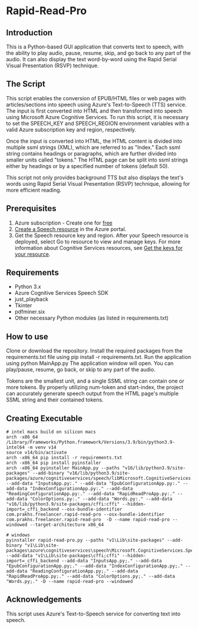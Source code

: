 # Rapid-Read-Pro
## Introduction
This is a Python-based GUI application that converts text to speech, with the ability to play audio, pause, resume, skip, and go back to any part of the audio. It can also display the text word-by-word using the Rapid Serial Visual Presentation (RSVP) technique.

## The Script 
This script enables the conversion of EPUB/HTML files or web pages with articles/sections into speech using Azure's Text-to-Speech (TTS) service. The input is first converted into HTML and then transformed into speech using Microsoft Azure Cognitive Services. To run this script, it is necessary to set the SPEECH_KEY and SPEECH_REGION environment variables with a valid Azure subscription key and region, respectively.

Once the input is converted into HTML, the HTML content is divided into multiple ssml strings (XML), which are referred to as "Index." Each ssml string contains headings or paragraphs, which are further divided into smaller units called "tokens." The HTML page can be split into ssml strings either by headings or by a specified number of tokens (default 50).

This script not only provides background TTS but also displays the text's words using Rapid Serial Visual Presentation (RSVP) technique, allowing for more efficient reading.

## Prerequisites
1. Azure subscription - Create one for [free](https://azure.microsoft.com/free/cognitive-services)
2. [Create a Speech resource](https://portal.azure.com/#create/Microsoft.CognitiveServicesSpeechServices) in the Azure portal.
3. Get the Speech resource key and region. After your Speech resource is deployed, select Go to resource to view and manage keys. For more information about Cognitive Services resources, see [Get the keys for your resource](https://learn.microsoft.com/en-us/azure/cognitive-services/cognitive-services-apis-create-account#get-the-keys-for-your-resource).

## Requirements
* Python 3.x
* Azure Cognitive Services Speech SDK
* just_playback
* Tkinter
* pdfminer.six
* Other necessary Python modules (as listed in requirements.txt)

## How to use
Clone or download the repository.
Install the required packages from the requirements.txt file using pip install -r requirements.txt.
Run the application using python MainApp.py
The application window will open. You can play/pause, resume, go back, or skip to any part of the audio.

Tokens are the smallest unit, and a single SSML string can contain one or more tokens. By properly utilizing num-token and start-index, the project can accurately generate speech output from the HTML page's multiple SSML string and their contained tokens.

## Creating Executable

```commandline
# intel macs build on silicon macs
arch -x86_64 /Library/Frameworks/Python.framework/Versions/3.9/bin/python3.9-intel64 -m venv v14
source v14/bin/activate
arch -x86_64 pip install -r requirements.txt
arch -x86_64 pip install pyinstaller
arch -x86_64 pyinstaller MainApp.py --paths "v16/lib/python3.9/site-packages" --add-binary "v16/lib/python3.9/site-packages/azure/cognitiveservices/speech/libMicrosoft.CognitiveServices.Speech.core.dylib:." --add-data "InputsApp.py:." --add-data "EpubConfigurationApp.py:." --add-data "IndexConfigurationApp.py:." --add-data "ReadingConfigurationApp.py:." --add-data "RapidReadProApp.py:." --add-data "ColorOptions.py:." --add-data "Words.py:." --add-data "v16/lib/python3.9/site-packages/cffi:cffi" --hidden-import=_cffi_backend --osx-bundle-identifier com.prakhs.freelancer.rapid-read-pro --osx-bundle-identifier com.prakhs.freelancer.rapid-read-pro  -D --name rapid-read-pro --windowed --target-architecture x86_64

# windows
pyinstaller rapid-read-pro.py --paths "v1\Lib\site-packages" --add-binary "v1\Lib\site-packages\azure\cognitiveservices\speech\Microsoft.CognitiveServices.Speech.core.dll;." --add-data "v1\Lib\site-packages\cffi;cffi" --hidden-import=_cffi_backend --add-data "InputsApp.py;." --add-data "EpubConfigurationApp.py;." --add-data "IndexConfigurationApp.py;." --add-data "ReadingConfigurationApp.py;." --add-data "RapidReadProApp.py;." --add-data "ColorOptions.py;." --add-data "Words.py;." -D --name rapid-read-pro --windowed
```

## Acknowledgements
This script uses Azure's Text-to-Speech service for converting text into speech.
